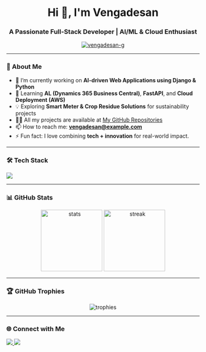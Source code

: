 <h1 align="center">Hi 👋, I'm Vengadesan</h1>
<h3 align="center">A Passionate Full-Stack Developer | AI/ML & Cloud Enthusiast</h3>

<p align="center">
  <a href="https://github.com/vengadesan-g">
    <img src="https://komarev.com/ghpvc/?username=vengadesan-g&label=Profile%20views&color=0e75b6&style=flat" alt="vengadesan-g" />
  </a>
</p>

---

### 🧠 About Me  
- 🔭 I’m currently working on **AI-driven Web Applications using Django & Python**
- 🌱 Learning **AL (Dynamics 365 Business Central)**, **FastAPI**, and **Cloud Deployment (AWS)**
- 💡 Exploring **Smart Meter & Crop Residue Solutions** for sustainability projects  
- 👨‍💻 All my projects are available at [My GitHub Repositories](https://github.com/vengadesan-g)
- 📫 How to reach me: **vengadesan@example.com**
- ⚡ Fun fact: I love combining **tech + innovation** for real-world impact.

---

### 🛠️ Tech Stack
<p align="left">
  <img src="https://skillicons.dev/icons?i=python,django,html,css,js,react,git,mysql,aws" />
</p>

---

### 📊 GitHub Stats
<p align="center">
  <img src="https://github-readme-stats.vercel.app/api?username=vengadesan-g&show_icons=true&theme=tokyonight" alt="stats" height="160"/>
  <img src="https://github-readme-streak-stats.herokuapp.com/?user=vengadesan-g&theme=tokyonight" alt="streak" height="160"/>
</p>

---

### 🏆 GitHub Trophies
<p align="center">
  <img src="https://github-profile-trophy.vercel.app/?username=vengadesan-g&theme=onedark&no-frame=true&row=1" alt="trophies" />
</p>

---

### 🌐 Connect with Me
<p align="left">
  <a href="https://www.linkedin.com/in/vengadesan" target="blank">
    <img src="https://skillicons.dev/icons?i=linkedin" />
  </a>
  <a href="mailto:vengadesan@example.com">
    <img src="https://skillicons.dev/icons?i=gmail" />
  </a>
</p>

